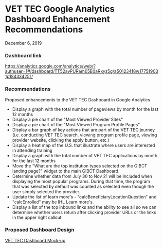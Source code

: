 # VET TEC Google Analytics Dashboard Enhancement Recommendations
December 6, 2019

### Dashboard link  
https://analytics.google.com/analytics/web/?authuser=1#/dashboard/TT52avPURam05B0aRxyz5g/a50123418w177519031p184334251/

### Recommendations 
Proposed enhancements to the VET TEC Dashboard in Google Analytics
- Display a graph with the total number of pageviews by month for the last 12 months
- Display a pie chart of the "Most Viewed Provider Sites"
- Display a pie chart of the "Most Viewed Program Profile Pages"
- Display a bar graph of key actions that are part of the VET TEC journey (i.e. conducting VET TEC search, viewing program profile page, viewing provider website, clicking the apply button, etc.)
- Display a heat map of the U.S. that illustrate where users are interested in attending training
- Display a graph with the total number of VET TEC applications by month for the last 12 months
- Move the "What are the top institution types selected on the GIBCT landing page?" widget to the main GIBCT Dashboard.
- Determine whether data from July 30 to Nov 21 will be included when displaying the most popular programs.  During that time, the program that was selected by default was counted as selected even though the user simply selected the provider.
- Update the list of learn more's - "calcBeneficiaryLocationQuestion" and "calcEnrolled" may be IHL Learn more's.
- Display a list of the top inbound links and the ability to see all so we can determine whether users return after clicking provider URLs or the links in the upper right callout.

### Proposed Dashboard Design
[VET TEC Dashboard Mock-up](https://github.com/department-of-veterans-affairs/va.gov-team/blob/master/products/education-careers/school-comparison-tool/colmery-act-2019/research/sec116-vettec/learn-and-improve/vet-tec-dashboard-mock-up-dec-6-2019.pdf)
